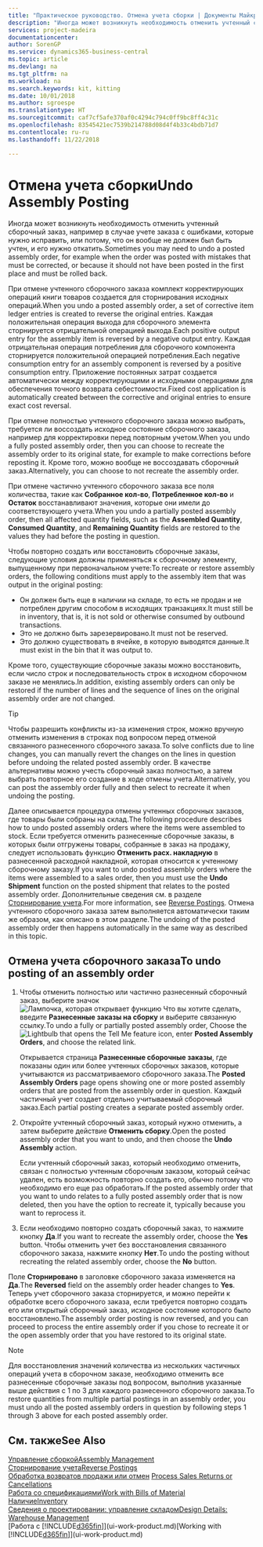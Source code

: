 ```yaml
---
title: "Практическое руководство. Отмена учета сборки | Документы Майкрософт"
description: "Иногда может возникнуть необходимость отменить учтенный сборочный заказ, например в случае учете заказа с ошибками, которые нужно исправить, или потому, что он вообще не должен был быть учтен, и его нужно откатить."
services: project-madeira
documentationcenter: 
author: SorenGP
ms.service: dynamics365-business-central
ms.topic: article
ms.devlang: na
ms.tgt_pltfrm: na
ms.workload: na
ms.search.keywords: kit, kitting
ms.date: 10/01/2018
ms.author: sgroespe
ms.translationtype: HT
ms.sourcegitcommit: caf7cf5afe370af0c4294c794c0ff9bc8ff4c31c
ms.openlocfilehash: 83545421ec7539b214788d08d4f4b33c4bdb71d7
ms.contentlocale: ru-ru
ms.lasthandoff: 11/22/2018

---
```

# <a name="undo-assembly-posting"></a><span data-ttu-id="f1c53-103">Отмена учета сборки</span><span class="sxs-lookup"><span data-stu-id="f1c53-103">Undo Assembly Posting</span></span>
<span data-ttu-id="f1c53-104">Иногда может возникнуть необходимость отменить учтенный сборочный заказ, например в случае учете заказа с ошибками, которые нужно исправить, или потому, что он вообще не должен был быть учтен, и его нужно откатить.</span><span class="sxs-lookup"><span data-stu-id="f1c53-104">Sometimes you may need to undo a posted assembly order, for example when the order was posted with mistakes that must be corrected, or because it should not have been posted in the first place and must be rolled back.</span></span>

<span data-ttu-id="f1c53-105">При отмене учтенного сборочного заказа комплект корректирующих операций книги товаров создается для сторнирования исходных операций.</span><span class="sxs-lookup"><span data-stu-id="f1c53-105">When you undo a posted assembly order, a set of corrective item ledger entries is created to reverse the original entries.</span></span> <span data-ttu-id="f1c53-106">Каждая положительная операция выхода для сборочного элемента сторнируется отрицательной операцией выхода.</span><span class="sxs-lookup"><span data-stu-id="f1c53-106">Each positive output entry for the assembly item is reversed by a negative output entry.</span></span> <span data-ttu-id="f1c53-107">Каждая отрицательная операция потребления для сборочного компонента сторнируется положительной операцией потребления.</span><span class="sxs-lookup"><span data-stu-id="f1c53-107">Each negative consumption entry for an assembly component is reversed by a positive consumption entry.</span></span> <span data-ttu-id="f1c53-108">Приложение постоянных затрат создается автоматически между корректирующими и исходными операциями для обеспечения точного возврата себестоимости.</span><span class="sxs-lookup"><span data-stu-id="f1c53-108">Fixed cost application is automatically created between the corrective and original entries to ensure exact cost reversal.</span></span>  

<span data-ttu-id="f1c53-109">При отмене полностью учтенного сборочного заказа можно выбрать, требуется ли воссоздать исходное состояние сборочного заказа, например для корректировки перед повторным учетом.</span><span class="sxs-lookup"><span data-stu-id="f1c53-109">When you undo a fully posted assembly order, then you can choose to recreate the assembly order to its original state, for example to make corrections before reposting it.</span></span> <span data-ttu-id="f1c53-110">Кроме того, можно вообще не воссоздавать сборочный заказ.</span><span class="sxs-lookup"><span data-stu-id="f1c53-110">Alternatively, you can choose to not recreate the assembly order.</span></span>  

<span data-ttu-id="f1c53-111">При отмене частично учтенного сборочного заказа все поля количества, такие как **Собранное кол-во**, **Потребленное кол-во** и **Остаток** восстанавливают значения, которые они имели до соответствующего учета.</span><span class="sxs-lookup"><span data-stu-id="f1c53-111">When you undo a partially posted assembly order, then all affected quantity fields, such as the **Assembled Quantity**, **Consumed Quantity**, and **Remaining Quantity** fields are restored to the values they had before the posting in question.</span></span>  

<span data-ttu-id="f1c53-112">Чтобы повторно создать или восстановить сборочные заказы, следующие условия должны применяться к сборочному элементу, выпущенному при первоначальном учете:</span><span class="sxs-lookup"><span data-stu-id="f1c53-112">To recreate or restore assembly orders, the following conditions must apply to the assembly item that was output in the original posting:</span></span>  

-   <span data-ttu-id="f1c53-113">Он должен быть еще в наличии на складе, то есть не продан и не потреблен другим способом в исходящих транзакциях.</span><span class="sxs-lookup"><span data-stu-id="f1c53-113">It must still be in inventory, that is, it is not sold or otherwise consumed by outbound transactions.</span></span>  
-   <span data-ttu-id="f1c53-114">Это не должно быть зарезервировано.</span><span class="sxs-lookup"><span data-stu-id="f1c53-114">It must not be reserved.</span></span>  
-   <span data-ttu-id="f1c53-115">Это должно существовать в ячейке, в которую выводятся данные.</span><span class="sxs-lookup"><span data-stu-id="f1c53-115">It must exist in the bin that it was output to.</span></span>  

<span data-ttu-id="f1c53-116">Кроме того, существующие сборочные заказы можно восстановить, если число строк и последовательность строк в исходном сборочном заказе не менялись.</span><span class="sxs-lookup"><span data-stu-id="f1c53-116">In addition, existing assembly orders can only be restored if the number of lines and the sequence of lines on the original assembly order are not changed.</span></span>  

> [!TIP]  
>  <span data-ttu-id="f1c53-117">Чтобы разрешить конфликты из-за изменения строк, можно вручную отменить изменения в строках под вопросом перед отменой связанного разнесенного сборочного заказа.</span><span class="sxs-lookup"><span data-stu-id="f1c53-117">To solve conflicts due to line changes, you can manually revert the changes on the lines in question before undoing the related posted assembly order.</span></span> <span data-ttu-id="f1c53-118">В качестве альтернативы можно учесть сборочный заказ полностью, а затем выбрать повторное его создание в ходе отмены учета.</span><span class="sxs-lookup"><span data-stu-id="f1c53-118">Alternatively, you can post the assembly order fully and then select to recreate it when undoing the posting.</span></span>  

<span data-ttu-id="f1c53-119">Далее описывается процедура отмены учтенных сборочных заказов, где товары были собраны на склад.</span><span class="sxs-lookup"><span data-stu-id="f1c53-119">The following procedure describes how to undo posted assembly orders where the items were assembled to stock.</span></span> <span data-ttu-id="f1c53-120">Если требуется отменить разнесенные сборочные заказы, в которых были отгружены товары, собранные в заказ на продажу, следует использовать функцию **Отменить расх. накладную** в разнесенной расходной накладной, которая относится к учтенному сборочному заказу.</span><span class="sxs-lookup"><span data-stu-id="f1c53-120">If you want to undo posted assembly orders where the items were assembled to a sales order, then you must use the **Undo Shipment** function on the posted shipment that relates to the posted assembly order.</span></span> <span data-ttu-id="f1c53-121">Дополнительные сведения см. в разделе [Сторнирование учета](finance-how-reverse-journal-posting.md).</span><span class="sxs-lookup"><span data-stu-id="f1c53-121">For more information, see [Reverse Postings](finance-how-reverse-journal-posting.md).</span></span> <span data-ttu-id="f1c53-122">Отмена учтенного сборочного заказа затем выполняется автоматически таким же образом, как описано в этом разделе.</span><span class="sxs-lookup"><span data-stu-id="f1c53-122">The undoing of the posted assembly order then happens automatically in the same way as described in this topic.</span></span>  

## <a name="to-undo-posting-of-an-assembly-order"></a><span data-ttu-id="f1c53-123">Отмена учета сборочного заказа</span><span class="sxs-lookup"><span data-stu-id="f1c53-123">To undo posting of an assembly order</span></span>  
1.  <span data-ttu-id="f1c53-124">Чтобы отменить полностью или частично разнесенный сборочный заказ, выберите значок ![Лампочка, которая открывает функцию Что вы хотите сделать](media/ui-search/search_small.png "Что вы хотите сделать"), введите **Разнесенные заказы на сборку** и выберите связанную ссылку.</span><span class="sxs-lookup"><span data-stu-id="f1c53-124">To undo a fully or partially posted assembly order, Choose the ![Lightbulb that opens the Tell Me feature](media/ui-search/search_small.png "Tell me what you want to do") icon, enter **Posted Assembly Orders**, and choose the related link.</span></span>  

    <span data-ttu-id="f1c53-125">Открывается страница **Разнесенные сборочные заказы**, где показаны один или более учтенных сборочных заказов, которые учитываются из рассматриваемого сборочного заказа.</span><span class="sxs-lookup"><span data-stu-id="f1c53-125">The **Posted Assembly Orders** page opens showing one or more posted assembly orders that are posted from the assembly order in question.</span></span> <span data-ttu-id="f1c53-126">Каждый частичный учет создает отдельно учитываемый сборочный заказ.</span><span class="sxs-lookup"><span data-stu-id="f1c53-126">Each partial posting creates a separate posted assembly order.</span></span>  
2.  <span data-ttu-id="f1c53-127">Откройте учтенный сборочный заказ, который нужно отменить, а затем выберите действие **Отменить сборку**.</span><span class="sxs-lookup"><span data-stu-id="f1c53-127">Open the posted assembly order that you want to undo, and then choose the **Undo Assembly** action.</span></span>  

    <span data-ttu-id="f1c53-128">Если учтенный сборочный заказ, который необходимо отменить, связан с полностью учтенным сборочным заказом, который сейчас удален, есть возможность повторно создать его, обычно потому что необходимо его еще раз обработать.</span><span class="sxs-lookup"><span data-stu-id="f1c53-128">If the posted assembly order that you want to undo relates to a fully posted assembly order that is now deleted, then you have the option to recreate it, typically because you want to reprocess it.</span></span>  
3.  <span data-ttu-id="f1c53-129">Если необходимо повторно создать сборочный заказ, то нажмите кнопку **Да**.</span><span class="sxs-lookup"><span data-stu-id="f1c53-129">If you want to recreate the assembly order, choose the **Yes** button.</span></span> <span data-ttu-id="f1c53-130">Чтобы отменить учет без восстановления связанного сборочного заказа, нажмите кнопку **Нет**.</span><span class="sxs-lookup"><span data-stu-id="f1c53-130">To undo the posting without recreating the related assembly order, choose the **No** button.</span></span>  

<span data-ttu-id="f1c53-131">Поле **Сторнировано** в заголовке сборочного заказа изменяется на **Да**.</span><span class="sxs-lookup"><span data-stu-id="f1c53-131">The **Reversed** field on the assembly order header changes to **Yes**.</span></span> <span data-ttu-id="f1c53-132">Теперь учет сборочного заказа сторнируется, и можно перейти к обработке всего сборочного заказа, если требуется повторно создать его или открытый сборочный заказ, исходное состояние которого было восстановлено.</span><span class="sxs-lookup"><span data-stu-id="f1c53-132">The assembly order posting is now reversed, and you can proceed to process the entire assembly order if you chose to recreate it or the open assembly order that you have restored to its original state.</span></span>  

> [!NOTE]  
>  <span data-ttu-id="f1c53-133">Для восстановления значений количества из нескольких частичных операций учета в сборочном заказе, необходимо отменить все разнесенные сборочные заказы под вопросом, выполнив указанные выше действия с 1 по 3 для каждого разнесенного сборочного заказа.</span><span class="sxs-lookup"><span data-stu-id="f1c53-133">To restore quantities from multiple partial postings in an assembly order, you must undo all the posted assembly orders in question by following steps 1 through 3 above for each posted assembly order.</span></span>  

## <a name="see-also"></a><span data-ttu-id="f1c53-134">См. также</span><span class="sxs-lookup"><span data-stu-id="f1c53-134">See Also</span></span>  
[<span data-ttu-id="f1c53-135">Управление сборкой</span><span class="sxs-lookup"><span data-stu-id="f1c53-135">Assembly Management</span></span>](assembly-assemble-items.md)  
[<span data-ttu-id="f1c53-136">Сторнирование учета</span><span class="sxs-lookup"><span data-stu-id="f1c53-136">Reverse Postings</span></span>](finance-how-reverse-journal-posting.md)  
<span data-ttu-id="f1c53-137">[Обработка возвратов продажи или отмен](sales-how-process-sales-returns-cancellations.md)  </span><span class="sxs-lookup"><span data-stu-id="f1c53-137">[Process Sales Returns or Cancellations](sales-how-process-sales-returns-cancellations.md)  </span></span>  
[<span data-ttu-id="f1c53-138">Работа со спецификациями</span><span class="sxs-lookup"><span data-stu-id="f1c53-138">Work with Bills of Material</span></span>](inventory-how-work-BOMs.md)  
[<span data-ttu-id="f1c53-139">Наличие</span><span class="sxs-lookup"><span data-stu-id="f1c53-139">Inventory</span></span>](inventory-manage-inventory.md)  
[<span data-ttu-id="f1c53-140">Сведения о проектировании: управление складом</span><span class="sxs-lookup"><span data-stu-id="f1c53-140">Design Details: Warehouse Management</span></span>](design-details-warehouse-management.md)  
<span data-ttu-id="f1c53-141">[Работа с [!INCLUDE[d365fin](includes/d365fin_md.md)]](ui-work-product.md)</span><span class="sxs-lookup"><span data-stu-id="f1c53-141">[Working with [!INCLUDE[d365fin](includes/d365fin_md.md)]](ui-work-product.md)</span></span>

